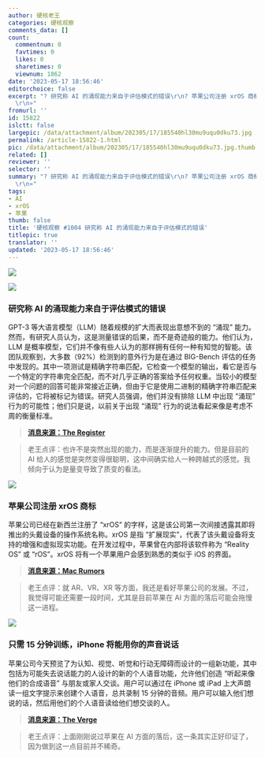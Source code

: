 ```yaml
---
author: 硬核老王
categories: 硬核观察
comments_data: []
count:
  commentnum: 0
  favtimes: 0
  likes: 0
  sharetimes: 0
  viewnum: 1862
date: '2023-05-17 18:56:46'
editorchoice: false
excerpt: "? 研究称 AI 的涌现能力来自于评估模式的错误\r\n? 苹果公司注册 xrOS 商标\r\n? 只需 15 分钟训练，iPhone 将能用你的声音说话\r\n»
  \r\n»"
fromurl: ''
id: 15822
islctt: false
largepic: /data/attachment/album/202305/17/185540hl30mu9uqu0dku73.jpg
permalink: /article-15822-1.html
pic: /data/attachment/album/202305/17/185540hl30mu9uqu0dku73.jpg.thumb.jpg
related: []
reviewer: ''
selector: ''
summary: "? 研究称 AI 的涌现能力来自于评估模式的错误\r\n? 苹果公司注册 xrOS 商标\r\n? 只需 15 分钟训练，iPhone 将能用你的声音说话\r\n»
  \r\n»"
tags:
- AI
- xrOS
- 苹果
thumb: false
title: '硬核观察 #1004 研究称 AI 的涌现能力来自于评估模式的错误'
titlepic: true
translator: ''
updated: '2023-05-17 18:56:46'
---
```


![](/data/attachment/album/202305/17/185540hl30mu9uqu0dku73.jpg)


![](/data/attachment/album/202305/17/185554cepo7ooveav86w48.jpg)


### 研究称 AI 的涌现能力来自于评估模式的错误


GPT-3 等大语言模型（LLM）随着规模的扩大而表现出意想不到的 “涌现” 能力。然而，有研究人员认为，这是测量错误的后果，而不是奇迹般的能力。他们认为，LLM 是概率模型，它们并不像有些人认为的那样拥有任何一种有知觉的智能。该团队观察到，大多数（92%）检测到的意外行为是在通过 BIG-Bench 评估的任务中发现的。其中一项测试是精确字符串匹配，它检查一个模型的输出，看它是否与一个特定的字符串完全匹配，而不对几乎正确的答案给予任何权重。当较小的模型对一个问题的回答可能非常接近正确，但由于它是使用二进制的精确字符串匹配来评估的，它将被标记为错误。研究人员强调，他们并没有排除 LLM 中出现 “涌现” 行为的可能性；他们只是说，以前关于出现 “涌现” 行为的说法看起来像是考虑不周的衡量标准。



> 
> **[消息来源：The Register](https://www.theregister.com/2023/05/16/large_language_models_behavior/)**
> 
> 
> 



> 
> 老王点评：也许不是突然出现的能力，而是逐渐提升的能力。但是目前的 AI 给人的感觉是突然变得很聪明，这中间确实给人一种跨越式的感觉。我倾向于认为是量变导致了质变的看法。
> 
> 
> 


![](/data/attachment/album/202305/17/185606pqkviz9z25ppponq.jpg)


### 苹果公司注册 xrOS 商标


苹果公司已经在新西兰注册了 “xrOS” 的字样，这是该公司第一次间接透露其即将推出的头戴设备的操作系统名称。xrOS 是指 “扩展现实”，代表了该头戴设备将支持的增强和虚拟现实功能。在开发过程中，苹果曾在内部将该软件称为 “Reality OS” 或 “rOS”。xrOS 将有一个苹果用户会感到熟悉的类似于 iOS 的界面。



> 
> **[消息来源：Mac Rumors](https://www.macrumors.com/2023/05/16/apple-registers-xros-headset-wordmark/)**
> 
> 
> 



> 
> 老王点评：就 AR、VR、XR 等方面，我还是看好苹果公司的发展。不过，我觉得可能还需要一段时间，尤其是目前苹果在 AI 方面的落后可能会拖慢这一进程。
> 
> 
> 


![](/data/attachment/album/202305/17/185625oj7owg6hhzwdhok9.jpg)


### 只需 15 分钟训练，iPhone 将能用你的声音说话


苹果公司今天预览了为认知、视觉、听觉和行动无障碍而设计的一组新功能，其中包括为可能失去说话能力的人设计的新的个人语音功能，允许他们创造 “听起来像他们的合成语音” 与朋友或家人交谈。用户可以通过在 iPhone 或 iPad 上大声朗读一组文字提示来创建个人语音，总共录制 15 分钟的音频。用户可以输入他们想说的话，然后用他们的个人语音读给他们想交谈的人。



> 
> **[消息来源：The Verge](https://www.theverge.com/2023/5/16/23725237/iphone-personal-voice-speak-training-accessibility)**
> 
> 
> 



> 
> 老王点评：上面刚刚说过苹果在 AI 方面的落后，这一条其实正好印证了，因为做到这一点目前并不稀奇。
> 
> 
>
